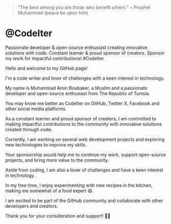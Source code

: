 > "The best among you are those who benefit others."
> ~ Prophet Muhammad (peace be upon him)

# @CodeIter

Passionate developer & open-source enthusiast creating innovative solutions with code. Constant learner & proud sponsor of creators. Sponsor my work for impactful contributions! #CodeIter

Hello and welcome to my GitHub page!

I'm a code writer and lover of challenges with a keen interest in technology.

My name is Muhammad Amin Boubaker, a Muslim and a passionate developer and open-source enthusiast from The Republic of Tunisia.

You may know me better as CodeIter on GitHub, Twitter X, Facebook and other social media platforms.

As a constant learner and proud sponsor of creators, I am committed to making impactful contributions to the community with innovative solutions created through code.

Currently, I am working on several web development projects and exploring new technologies to improve my skills.

Your sponsorship would help me to continue my work, support open-source projects, and bring more value to the community.

Aside from coding, I am also a lover of challenges and have a keen interest in technology.

In my free time, I enjoy experimenting with new recipes in the kitchen, making me somewhat of a food expert :smile:.

I am excited to be part of the GitHub community and collaborate with other developers and creators.

Thank you for your consideration and support! 🙏🏼
